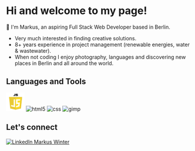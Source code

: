 <!--### Hi there 👋


**WinterIsCoding23/WinterIsCoding23** is a ✨ _special_ ✨ repository because its `README.md` (this file) appears on your GitHub profile.

Here are some ideas to get you started:

- 🔭 I’m currently working on ...
- 🌱 I’m currently learning ...
- 👯 I’m looking to collaborate on ...
- 🤔 I’m looking for help with ...
- 💬 Ask me about ...
- 📫 How to reach me: ...
- 😄 Pronouns: ...
- ⚡ Fun fact: ...
-->

# Hi and welcome to my page!
💬 I'm Markus, an aspiring Full Stack Web Developer based in Berlin.
- Very much interested in finding creative solutions.
- 8+ years experience in project management (renewable energies, water & wastewater). 
- When not coding I enjoy photography, languages and discovering new places in Berlin and all around the world. 

## Languages and Tools
<p align="left"> <img src="https://github.com/WinterIsCoding23/WinterIsCoding23/blob/main/javascript-logo.png" alt="javascript" width="50" height="50"/>
<img src="https://upload.wikimedia.org/wikipedia/commons/6/61/HTML5_logo_and_wordmark.svg" alt="html5" width="50" height="50"/> <img src="https://upload.wikimedia.org/wikipedia/commons/d/d5/CSS3_logo_and_wordmark.svg" alt="css" width="50" height="50"/>   
<img src="https://upload.wikimedia.org/wikipedia/commons/4/45/The_GIMP_icon_-_gnome.svg" alt="gimp" width="50" height="50" /></p>


## Let's connect
<a href="https://www.linkedin.com/in/markus-winter-78419079/" target="_blank"><img align="center" src="https://upload.wikimedia.org/wikipedia/commons/c/ca/LinkedIn_logo_initials.png" alt="LinkedIn Markus Winter" height="40" width="40"></a>

<!--- ![Visitor Count](https://profile-counter.glitch.me/{YOUR USER}/count.svg) --->
